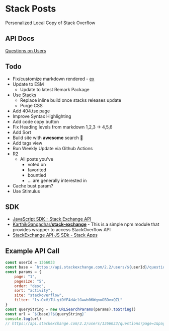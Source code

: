 # Stack Posts

Personalized Local Copy of Stack Overflow

## API Docs

[Questions on Users](https://api.stackexchange.com/docs/questions-on-users#page=1&pagesize=100&order=desc&sort=activity&ids=1366033&filter=!WXi8jmdCDBo_r-QTD3GFmuOlWj4Js-SxyFKgGyu&site=stackoverflow&run=true)


## Todo

* Fix/customize markdown rendered - [ex](https://www.myoverflow.dev/p/2522749)
* Update to ESM
  * Update to latest Remark Package
* Use [Stacks](https://stackoverflow.design/)
  * Replace inline build once stacks releases update
  * Purge CSS
* Add 404.tsx page
* Improve Syntax Highlighting
* Add code copy button
* Fix Heading levels from markdown 1,2,3 -> 4,5,6
* Add Sort
* Build site with **awesome** search 🚀
* Add tags view
* Run Weekly Update via Github Actions
* R2
  * All posts you've
    * voted on
    * favorited
    * bountied
    * ... are generally interested in
* Cache bust param?
* Use Stimulus


## SDK

* [JavaScript SDK - Stack Exchange API](https://api.stackexchange.com/docs/js-lib)
* [KarthikGangadhar/**stack-exchange**](https://github.com/KarthikGangadhar/stack-exchange) - This is a simple npm module that provides wrapper to access StackOverflow API
* [StackExchange API JS SDk - Stack Apps](https://stackapps.com/q/6748/21608)

## Example API Call

```js
const userId = 1366033
const base = `https://api.stackexchange.com/2.2/users/${userId}/questions`
const params = {
    page: "1",
    pagesize: "5",
    order: "desc",
    sort: "activity",
    site: "stackoverflow",
    filter: "ls.OxV)TU.yiDYF4d4clGwwb06WqnuOBDvxQZL"
}
const queryString = new URLSearchParams(params).toString()
const url = `${base}?${queryString}`
console.log(url)
// https://api.stackexchange.com/2.2/users/1366033/questions?page=1&pagesize=5&order=desc&sort=activity&site=stackoverflow&filter=ls.OxV%29TU.yiDYF4d4clGwwb06WqnuOBDvxQZL
```
